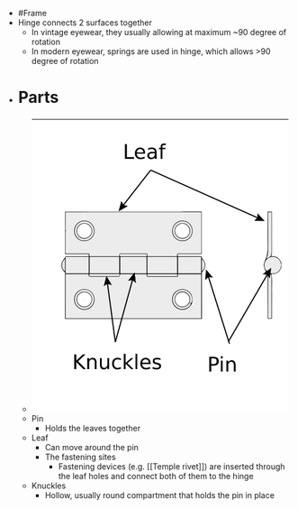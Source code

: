 - #Frame
- Hinge connects 2 surfaces together
	- In vintage eyewear, they usually allowing at maximum \~90 degree of rotation
	- In modern eyewear, springs are used in hinge, which allows >90 degree of rotation
- # Parts
	- ![hinge_parts.png](../assets/hinge_parts_1744577870455_0.png)
	- Pin
		- Holds the leaves together
	- Leaf
		- Can move around the pin
		- The fastening sites
			- Fastening devices (e.g. [[Temple rivet]]) are inserted through the leaf holes and connect both of them to the hinge
	- Knuckles
		- Hollow, usually round compartment that holds the pin in place